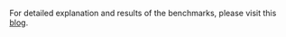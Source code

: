 For detailed explanation and results of the benchmarks, please visit this [blog](https://docs.google.com/document/d/1sRbfGF5s6bvxgLf6zdX9AaAOaofzB7FTrYUW7Jzdnqw/edit?pli=1).
